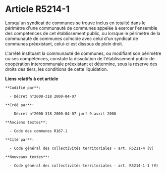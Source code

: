 # Article R5214-1

Lorsqu'un syndicat de communes se trouve inclus en totalité dans le périmètre d'une communauté de communes appelée à exercer
l'ensemble des compétences de cet établissement public, ou lorsque le périmètre de la communauté de communes coïncide avec
celui d'un syndicat de communes préexistant, celui-ci est dissous de plein droit.

L'arrêté instituant la communauté de communes, ou modifiant son périmètre ou ses compétences, constate la dissolution de
l'établissement public de coopération intercommunale préexistant et détermine, sous la réserve des droits des tiers, les
conditions de cette liquidation.

**Liens relatifs à cet article**

	**Codifié par**:

	  - Décret n°2000-318 2000-04-07

	**Créé par**:

	  - Décret n°2000-318 2000-04-07 jorf 9 avril 2000

	**Anciens textes**:

	  - Code des communes R167-1

	**Cité par**:

	  - Code général des collectivités territoriales - art. R5211-4 (V)

	**Nouveaux textes**:

	  - Code général des collectivités territoriales - art. R5214-1-1 (V)
